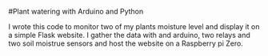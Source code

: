 #Plant watering with Arduino and Python

I wrote this code to monitor two of my plants moisture level and display it on a simple Flask website. I gather the data with and arduino, two relays and two soil moistrue sensors and host the website on a Raspberry pi Zero.
